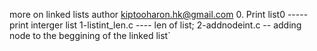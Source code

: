 more on linked lists
author <kiptooharon.hk@gmail.com>
0. Print list0 ----- print interger list
1-listint_len.c ---- len of list;
2-addnodeint.c -- adding node to the beggining of the linked list`
